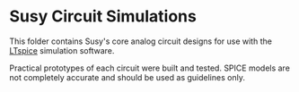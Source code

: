 # Susy Circuit Simulations

This folder contains Susy's core analog circuit designs for use with the [LTspice](https://www.analog.com/en/design-center/design-tools-and-calculators/ltspice-simulator.html) simulation software.

Practical prototypes of each circuit were built and tested. SPICE models are not completely accurate and should be used as guidelines only.